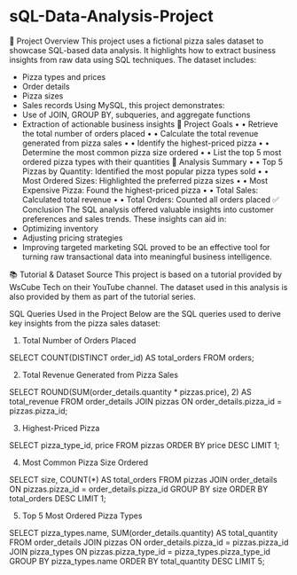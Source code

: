 # sQL-Data-Analysis-Project

🍕 Project Overview
This project uses a fictional pizza sales dataset to showcase SQL-based data analysis. It highlights how to extract business insights from raw data using SQL techniques.
The dataset includes:
- Pizza types and prices
- Order details
- Pizza sizes
- Sales records
Using MySQL, this project demonstrates:
- Use of JOIN, GROUP BY, subqueries, and aggregate functions
- Extraction of actionable business insights
🎯 Project Goals
•	• Retrieve the total number of orders placed
•	• Calculate the total revenue generated from pizza sales
•	• Identify the highest-priced pizza
•	• Determine the most common pizza size ordered
•	• List the top 5 most ordered pizza types with their quantities
🧠 Analysis Summary
•	• Top 5 Pizzas by Quantity: Identified the most popular pizza types sold
•	• Most Ordered Sizes: Highlighted the preferred pizza sizes
•	• Most Expensive Pizza: Found the highest-priced pizza
•	• Total Sales: Calculated total revenue
•	• Total Orders: Counted all orders placed
✅ Conclusion
The SQL analysis offered valuable insights into customer preferences and sales trends. These insights can aid in:
- Optimizing inventory
- Adjusting pricing strategies
- Improving targeted marketing
SQL proved to be an effective tool for turning raw transactional data into meaningful business intelligence.

📚 Tutorial & Dataset Source
This project is based on a tutorial provided by WsCube Tech on their YouTube channel. The dataset used in this analysis is also provided by them as part of the tutorial series.



SQL Queries Used in the Project
Below are the SQL queries used to derive key insights from the pizza sales dataset:

1. Total Number of Orders Placed

SELECT COUNT(DISTINCT order_id) AS total_orders
FROM orders;

2. Total Revenue Generated from Pizza Sales

SELECT ROUND(SUM(order_details.quantity * pizzas.price), 2) AS total_revenue
FROM order_details
JOIN pizzas ON order_details.pizza_id = pizzas.pizza_id;

3. Highest-Priced Pizza

SELECT pizza_type_id, price
FROM pizzas
ORDER BY price DESC
LIMIT 1;

4. Most Common Pizza Size Ordered
   
SELECT size, COUNT(*) AS total_orders
FROM pizzas
JOIN order_details ON pizzas.pizza_id = order_details.pizza_id
GROUP BY size
ORDER BY total_orders DESC
LIMIT 1;

5. Top 5 Most Ordered Pizza Types

SELECT pizza_types.name, SUM(order_details.quantity) AS total_quantity
FROM order_details
JOIN pizzas ON order_details.pizza_id = pizzas.pizza_id
JOIN pizza_types ON pizzas.pizza_type_id = pizza_types.pizza_type_id
GROUP BY pizza_types.name
ORDER BY total_quantity DESC
LIMIT 5;
